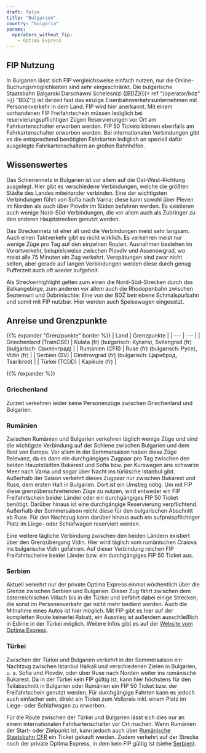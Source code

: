 ```yaml
---
draft: false
title: "Bulgarien"
country: "bulgaria"
params:
  operators_without_fip:
    - Optima Express
---
```


## FIP Nutzung

In Bulgarien lässt sich FIP vergleichsweise einfach nutzen, nur die Online-Buchungsmöglichkeiten sind sehr eingeschränkt. Die bulgarische Staatsbahn Balgarski Darschawni Schelesnizi ([BDŽ]({{< ref "/operator/bdz" >}} "BDZ")) ist derzeit fast das einzige Eisenbahnverkehrsunternehmen mit Personenverkehr in dem Land. FIP wird hier anerkannt. Mit einem vorhandenen FIP Freifahrtschein müssen lediglich bei reservierungspflichtigen Zügen Reservierungen vor Ort am Fahrkartenschalter erworben werden. FIP 50 Tickets können ebenfalls am Fahrkartenschalter erworben werden. Bei internationalen Verbindungen gibt es die entsprechend benötigten Fahrkarten lediglich an speziell dafür ausgelegte Fahrkartenschaltern an großen Bahnhöfen.

## Wissenswertes

Das Schienennetz in Bulgarien ist vor allem auf die Ost-West-Richtung ausgelegt. Hier gibt es verschiedene Verbindungen, welche die größten Städte des Landes miteinander verbinden. Eine der wichtigsten Verbindungen führt von Sofia nach Varna; diese kann sowohl über Pleven im Norden als auch über Plovdiv im Süden befahren werden. Es existieren auch wenige Nord-Süd-Verbindungen, die vor allem auch als Zubringer zu den anderen Hauptstrecken genutzt werden.

Das Streckennetz ist eher alt und die Verbindungen meist sehr langsam. Auch einen Taktverkehr gibt es nicht wirklich. Es verkehren meist nur wenige Züge pro Tag auf den einzelnen Routen. Ausnahmen bestehen im Vorortverkehr, beispielsweise zwischen Plovdiv und Assenowgrad, wo meist alle 75 Minuten ein Zug verkehrt. Verspätungen sind zwar nicht selten, aber gerade auf langen Verbindungen werden diese durch genug Pufferzeit auch oft wieder aufgeholt.

Als Streckenhighlight gelten zum einen die Nord-Süd-Strecken durch das Balkangebirge, zum anderen vor allem auch die Rhodopenbahn zwischen Septemwri und Dobrinischte: Eine von der BDŽ betriebene Schmalspurbahn und somit mit FIP nutzbar. Hier werden auch Speisewagen eingesetzt.

## Anreise und Grenzpunkte

{{% expander "Grenzpunkte" border %}}
| Land | Grenzpunkte |
| --- | --- |
| Griechenland (TrainOSE) | Kulata (fr) (bulgarisch: Кулата), Svilengrad (fr) (bulgarisch: Свиленград) |
| Rumänien (CFR) | Ruse (fr) (bulgarisch: Русе), Vidin (fr) |
| Serbien (SV) | Dimitrovgrad (fr) (bulgarisch: Цариброд, Tsaribrod) |
| Türkei (TCDD) | Kapikule (fr) |

{{% /expander %}}

### Griechenland

Zurzeit verkehren leider keine Personenzüge zwischen Griechenland und Bulgarien.

### Rumänien

Zwischen Rumänien und Bulgarien verkehren täglich wenige Züge und sind die wichtigste Verbindung auf der Schiene zwischen Bulgarien und dem Rest von Europa. Vor allem in der Sommersaison haben diese Züge Relevanz, da es dann ein durchgängiges Zugpaar pro Tag zwischen den beiden Hauptstädten Bukarest und Sofia bzw. per Kurswagen ans schwarze Meer nach Varna und sogar über Nacht ins türkische Istanbul gibt. Außerhalb der Saison verkehrt dieses Zugpaar nur zwischen Bukarest und Ruse, dem ersten Halt in Bulgarien. Dort ist ein Umstieg nötig. Um mit FIP diese grenzüberschreitenden Züge zu nutzen, wird entweder ein FIP Freifahrtschein beider Länder oder ein durchgängiges FIP 50 Ticket benötigt. Darüber hinaus ist eine durchgängige Reservierung verpflichtend. Außerhalb der Sommersaison reicht diese für den bulgarischen Abschnitt ab Ruse. Für den Nachtzug kann darüber hinaus auch ein aufpreispflichtiger Platz im Liege- oder Schlafwagen reserviert werden.

Eine weitere tägliche Verbindung zwischen den beiden Ländern existiert über den Grenzübergang Vidin. Hier wird täglich vom rumänischen Craiova ins bulgarische Vidin gefahren. Auf dieser Verbindung reichen FIP Freifahrtscheine beider Länder bzw. ein durchgängiges FIP 50 Ticket aus.

### Serbien

Aktuell verkehrt nur der private Optima Express einmal wöchentlich über die Grenze zwischen Serbien und Bulgarien. Dieser Zug fährt zwischen dem österreichischen Villach bis in die Türkei und befährt dabei einige Strecken, die sonst im Personenverkehr gar nicht mehr bedient werden. Auch die Mitnahme eines Autos ist hier möglich. Mit FIP gibt es hier auf der kompletten Route keinerlei Rabatt, ein Ausstieg ist außerdem ausschließlich in Edirne in der Türkei möglich. Weitere Infos gibt es auf der [Website vom Optima Express](https://optimatours.de/).

### Türkei

Zwischen der Türkei und Bulgarien verkehrt in der Sommersaison ein Nachtzug zwischen Istanbul Halkali und verschiedenen Zielen in Bulgarien, u. a. Sofia und Plovdiv, oder über Ruse nach Norden weiter ins rumänische Bukarest. Da in der Türkei kein FIP gültig ist, kann hier höchstens für den Teilabschnitt in Bulgarien oder Rumänien ein FIP 50 Ticket bzw. der Freifahrtschein genutzt werden. Für durchgängige Fahrten kann es jedoch auch einfacher sein, direkt ein Ticket zum Vollpreis inkl. einem Platz im Liege- oder Schlafwagen zu erwerben.

Für die Route zwischen der Türkei und Bulgarien lässt sich dies nur an einem internationalen Fahrkartenschalter vor Ort machen. Wenn Rumänien der Start- oder Zielpunkt ist, kann jedoch auch über [Rumänische Staatsbahn CFR](https://bileteinternationale.cfrcalatori.ro/en/) ein Ticket gekauft werden. Zudem verkehrt auf der Strecke noch der private Optima Express, in dem kein FIP gültig ist (siehe [Serbien](#serbien)).
